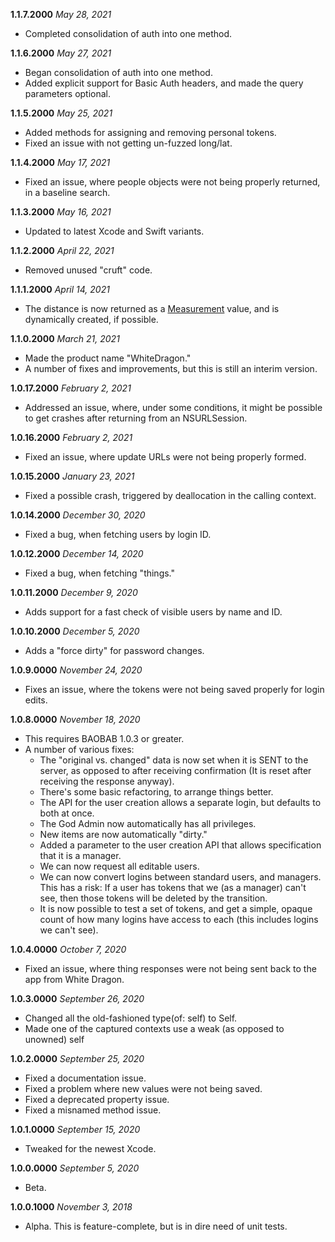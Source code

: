 **1.1.7.2000** *May 28, 2021*

- Completed consolidation of auth into one method.

**1.1.6.2000** *May 27, 2021*

- Began consolidation of auth into one method.
- Added explicit support for Basic Auth headers, and made the query parameters optional.

**1.1.5.2000** *May 25, 2021*

- Added methods for assigning and removing personal tokens.
- Fixed an issue with not getting un-fuzzed long/lat.

**1.1.4.2000** *May 17, 2021*

- Fixed an issue, where people objects were not being properly returned, in a baseline search.

**1.1.3.2000** *May 16, 2021*

- Updated to latest Xcode and Swift variants.

**1.1.2.2000** *April 22, 2021*

- Removed unused "cruft" code.

**1.1.1.2000** *April 14, 2021*

- The distance is now returned as a [Measurement](https://developer.apple.com/documentation/foundation/measurement) value, and is dynamically created, if possible.

**1.1.0.2000** *March 21, 2021*

- Made the product name "WhiteDragon."
- A number of fixes and improvements, but this is still an interim version.

**1.0.17.2000** *February 2, 2021*
- Addressed an issue, where, under some conditions, it might be possible to get crashes after returning from an NSURLSession.

**1.0.16.2000** *February 2, 2021*
- Fixed an issue, where update URLs were not being properly formed.

**1.0.15.2000** *January 23, 2021*
- Fixed a possible crash, triggered by deallocation in the calling context.

**1.0.14.2000** *December 30, 2020*
- Fixed a bug, when fetching users by login ID.

**1.0.12.2000** *December 14, 2020*
- Fixed a bug, when fetching "things."

**1.0.11.2000** *December 9, 2020*
- Adds support for a fast check of visible users by name and ID.

**1.0.10.2000** *December 5, 2020*
- Adds a "force dirty" for password changes.

**1.0.9.0000** *November 24, 2020*
- Fixes an issue, where the tokens were not being saved properly for login edits.

**1.0.8.0000** *November 18, 2020*
- This requires BAOBAB 1.0.3 or greater.
- A number of various fixes:
    - The "original vs. changed" data is now set when it is SENT to the server, as opposed to after receiving confirmation (It is reset after receiving the response anyway).
    - There's some basic refactoring, to arrange things better.
    - The API for the user creation allows a separate login, but defaults to both at once.
    - The God Admin now automatically has all privileges.
    - New items are now automatically "dirty."
    - Added a parameter to the user creation API that allows specification that it is a manager.
    - We can now request all editable users.
    - We can now convert logins between standard users, and managers. This has a risk: If a user has tokens that we (as a manager) can't see, then those tokens will be deleted by the transition.
    - It is now possible to test a set of tokens, and get a simple, opaque count of how many logins have access to each (this includes logins we can't see).
    
**1.0.4.0000** *October 7, 2020*
- Fixed an issue, where thing responses were not being sent back to the app from White Dragon.

**1.0.3.0000** *September 26, 2020*
- Changed all the old-fashioned type(of: self) to Self.
- Made one of the captured contexts use a weak (as opposed to unowned) self

**1.0.2.0000** *September 25, 2020*

- Fixed a documentation issue.
- Fixed a problem where new values were not being saved.
- Fixed a deprecated property issue.
- Fixed a misnamed method issue.

**1.0.1.0000** *September 15, 2020*

- Tweaked for the newest Xcode.

**1.0.0.0000** *September 5, 2020*

- Beta.

**1.0.0.1000** *November 3, 2018*

- Alpha. This is feature-complete, but is in dire need of unit tests.
